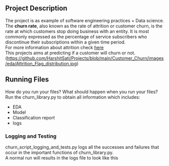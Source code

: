 
## Project Description

The project is as example of software engineering practices + Data science.<br/>
The **churn rate**, also known as the rate of attrition or customer churn, 
is the rate at which customers stop doing business with an entity. 
It is most commonly expressed as the percentage of service subscribers 
who discontinue their subscriptions within a given time period.<br/>
For more information about attrition check [here](https://www.investopedia.com/terms/c/churnrate.asp#:~:text=The%20churn%20rate%2C%20also%20known,within%20a%20given%20time%20period.) <br/>
This projects aims at predicting if a customer will churn or not.
(https://github.com/HarshitSati/Projects/blob/main/Customer_Churn/images/eda/Attrition_Flag_distribution.jpg)

## Running Files
How do you run your files? What should happen when you run your files?
Run the churn_library.py to obtain all information which includes: <br/>
- EDA
- Model
- Classification report
- logs

### Logging and Testing
churn_script_logging_and_tests.py logs all the successes and failures 
that occur in the important functions of churn_library.py.</br>
A normal run will results in the logs file to look like this


